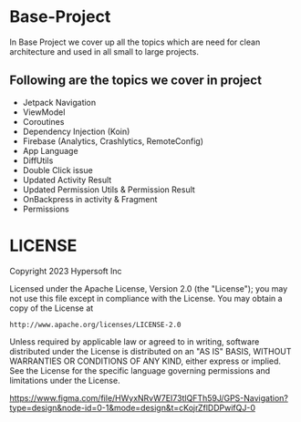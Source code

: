 # Base-Project
In Base Project we cover up all the topics which are need for clean architecture and used in all small to large projects.

## Following are the topics we cover in project
* Jetpack Navigation
* ViewModel
* Coroutines 
* Dependency Injection (Koin)
* Firebase (Analytics, Crashlytics, RemoteConfig)
* App Language 
* DiffUtils
* Double Click issue
* Updated Activity Result
* Updated Permission Utils & Permission Result
* OnBackpress in activity & Fragment
* Permissions

# LICENSE

Copyright 2023 Hypersoft Inc

Licensed under the Apache License, Version 2.0 (the "License");
you may not use this file except in compliance with the License.
You may obtain a copy of the License at

    http://www.apache.org/licenses/LICENSE-2.0

Unless required by applicable law or agreed to in writing, software
distributed under the License is distributed on an "AS IS" BASIS,
WITHOUT WARRANTIES OR CONDITIONS OF ANY KIND, either express or implied.
See the License for the specific language governing permissions and
limitations under the License.


https://www.figma.com/file/HWyxNRvW7EI73tlQFTh59J/GPS-Navigation?type=design&node-id=0-1&mode=design&t=cKojrZflDDPwifQJ-0

